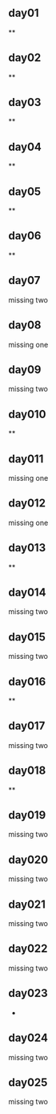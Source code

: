 ## day01
**
## day02
**
## day03
**
## day04
**
## day05
**
## day06
**
## day07
missing two
## day08
missing one
## day09
missing two
## day010
**
## day011
missing one
## day012
missing one
## day013
**
## day014
missing two
## day015
missing two
## day016
**
## day017
missing two
## day018
**
## day019
missing two
## day020
missing two
## day021
missing two
## day022
missing two
## day023
*
## day024
missing two
## day025
missing two
